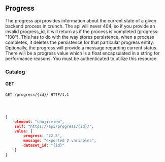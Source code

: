 ## Progress

The progress api provides information about the current state of a given backend process in crunch.
The api will never 404, so if you provide an invalid progress_id, it will return as if the process is completed (progress: "100").
This has to do with the way stores persistence, when a process completes, it deletes the persistence for that particular
progress entity.  Optionally, the progress will provide a message regarding current status.  There will be a progress
value which is a float encapsulated in a string for performance reasons.  You must be authenticated to utilize this resource.


### Catalog

#### GET

```http
GET /progress/{id}/ HTTP/1.1
```
```shell
```
```r
```

```python
```

```json
{
    element: "shoji:view",
    self: "https://api/progress/{id}/",
    value: {
        progress: "22.5",
        message: "exported 2 variables",
        dataset_id: "{id}"
    }
}
```

